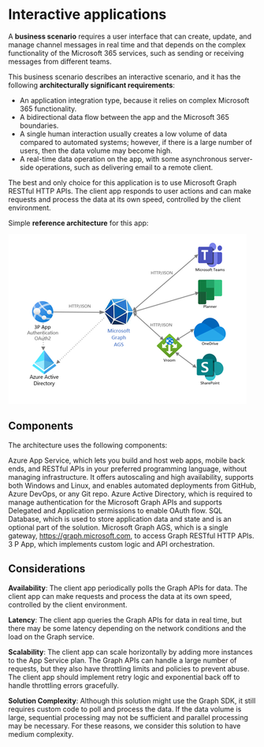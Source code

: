 # Interactive applications

A **business scenario** requires a user interface that can create, update, and manage channel messages in real time and that depends on the complex functionality of the Microsoft 365 services, such as sending or receiving messages from different teams.

This business scenario describes an interactive scenario, and it has the following **architecturally significant requirements**:

- An application integration type, because it relies on complex Microsoft 365 functionality.
- A bidirectional data flow between the app and the Microsoft 365 boundaries.
- A single human interaction usually creates a low volume of data compared to automated systems; however, if there is a large number of users, then the data volume may become high.
- A real-time data operation on the app, with some asynchronous server-side operations, such as delivering email to a remote client.

The best and only choice for this application is to use Microsoft Graph RESTful HTTP APIs. The client app responds to user actions and can make requests and process the data at its own speed, controlled by the client environment.

Simple **reference architecture** for this app:

![SimpleWebApp](.././images/graph-arc-center/webAppAPI.png)

## Components

The architecture uses the following components:

Azure App Service, which lets you build and host web apps, mobile back ends, and RESTful APIs in your preferred programming language, without managing infrastructure. It offers autoscaling and high availability, supports both Windows and Linux, and enables automated deployments from GitHub, Azure DevOps, or any Git repo.
 Azure Active Directory, which is required to manage authentication for the Microsoft Graph APIs and supports Delegated and Application permissions to enable OAuth flow.
SQL Database, which is used to store application data and state and is an optional part of the solution.
Microsoft Graph AGS, which is a single gateway, <https://graph.microsoft.com>, to access Graph RESTful HTTP APIs.
3 P App, which implements custom logic and API orchestration.

## Considerations

**Availability**: The client app periodically polls the Graph APIs for data. The client app can make requests and process the data at its own speed, controlled by the client environment.

**Latency**: The client app queries the Graph APIs for data in real time, but there may be some latency depending on the network conditions and the load on the Graph service.

**Scalability**: The client app can scale horizontally by adding more instances to the App Service plan. The Graph APIs can handle a large number of requests, but they also have throttling limits and policies to prevent abuse. The client app should implement retry logic and exponential back off to handle throttling errors gracefully.

**Solution Complexity**: Although this solution might use the Graph SDK, it still requires custom code to poll and process the data. If the data volume is large, sequential processing may not be sufficient and parallel processing may be necessary. For these reasons, we consider this solution to have medium complexity.
